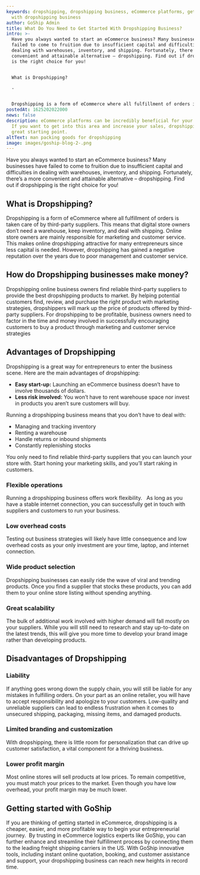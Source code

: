```yaml
---
keywords: dropshipping, dropshipping business, eCommerce platforms, get started
  with dropshipping business
author: GoShip Admin
title: What Do You Need to Get Started With Dropshipping Business?
intro: >-
  Have you always wanted to start an eCommerce business? Many businesses have
  failed to come to fruition due to insufficient capital and difficulties in
  dealing with warehouses, inventory, and shipping. Fortunately, there’s a more
  convenient and attainable alternative – dropshipping. Find out if dropshipping
  is the right choice for you!  


  What is Dropshipping?

  -


  Dropshipping is a form of eCommerce where all fulfillment of orders is taken care of by third-party suppliers. This means that digital store owners
postedAt: 1625202022000
news: false
description: eCommerce platforms can be incredibly beneficial for your business.
  If you want to get into this area and increase your sales, dropshipping is a
  great starting point.
altText: man packing goods for dropshipping
image: images/goship-blog-2-.png
---
```

Have you always wanted to start an eCommerce business? Many businesses have failed to come to fruition due to insufficient capital and difficulties in dealing with warehouses, inventory, and shipping. Fortunately, there’s a more convenient and attainable alternative – dropshipping. Find out if dropshipping is the right choice for you! 

## What is Dropshipping?

Dropshipping is a form of eCommerce where all fulfillment of orders is taken care of by third-party suppliers. This means that digital store owners don’t need a warehouse, keep inventory, and deal with shipping. Online store owners are mainly responsible for marketing and customer service. This makes online dropshipping attractive for many entrepreneurs since less capital is needed. However, dropshipping has gained a negative reputation over the years due to poor management and customer service. 

## How do Dropshipping businesses make money?

Dropshipping online business owners find reliable third-party suppliers to provide the best dropshipping products to market. By helping potential customers find, review, and purchase the right product with marketing strategies, dropshippers will mark up the price of products offered by third-party suppliers. For dropshipping to be profitable, business owners need to factor in the time and money involved in successfully encouraging customers to buy a product through marketing and customer service strategies

## Advantages of Dropshipping

Dropshipping is a great way for entrepreneurs to enter the business scene. Here are the main advantages of dropshipping: 

* **Easy start-up:** Launching an eCommerce business doesn’t have to involve thousands of dollars.
* **Less risk involved:** You won’t have to rent warehouse space nor invest in products you aren’t sure customers will buy.  

Running a dropshipping business means that you don’t have to deal with: 

* Managing and tracking inventory 
* Renting a warehouse 
* Handle returns or inbound shipments 
* Constantly replenishing stocks

You only need to find reliable third-party suppliers that you can launch your store with. Start honing your marketing skills, and you’ll start raking in customers. 

### Flexible operations

Running a dropshipping business offers work flexibility.   As long as you have a stable internet connection, you can successfully get in touch with suppliers and customers to run your business.

### Low overhead costs

Testing out business strategies will likely have little consequence and low overhead costs as your only investment are your time, laptop, and internet connection. 

### Wide product selection

Dropshipping businesses can easily ride the wave of viral and trending products. Once you find a supplier that stocks these products, you can add them to your online store listing without spending anything. 

### Great scalability

The bulk of additional work involved with higher demand will fall mostly on your suppliers. While you will still need to research and stay up-to-date on the latest trends, this will give you more time to develop your brand image rather than developing products. 

## Disadvantages of Dropshipping

### Liability

If anything goes wrong down the supply chain, you will still be liable for any mistakes in fulfilling orders. On your part as an online retailer, you will have to accept responsibility and apologize to your customers. Low-quality and unreliable suppliers can lead to endless frustration when it comes to unsecured shipping, packaging, missing items, and damaged products. 

### Limited branding and customization

With dropshipping, there is little room for personalization that can drive up customer satisfaction, a vital component for a thriving business. 

### Lower profit margin

Most online stores will sell products at low prices. To remain competitive, you must match your prices to the market. Even though you have low overhead, your profit margin may be much lower. 

## Getting started with GoShip

If you are thinking of getting started in eCommerce, dropshipping is a cheaper, easier, and more profitable way to begin your entrepreneurial journey.  By trusting in eCommerce logistics experts like GoShip, you can further enhance and streamline their fulfillment process by connecting them to the leading freight shipping carriers in the US. With GoShip innovative tools, including instant online quotation, booking, and customer assistance and support, your dropshipping business can reach new heights in record time.
